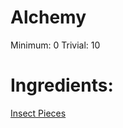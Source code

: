 <!-- TITLE: Crushed Insect -->
<!-- SUBTITLE: Crushed insect pieces! -->

# Alchemy
Minimum: 0
Trivial: 10
# Ingredients:
[Insect Pieces](insect-pieces)